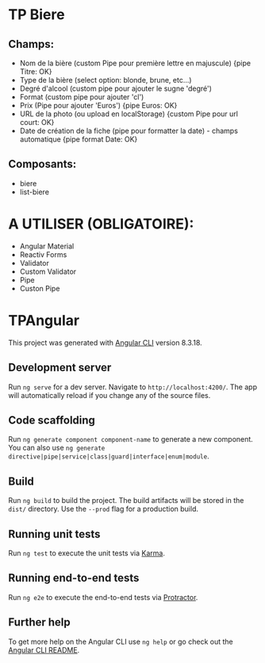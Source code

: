 # TP Biere

## Champs:
- Nom de la bière (custom Pipe pour première lettre en majuscule)                 {pipe Titre: OK}
- Type de la bière (select option: blonde, brune, etc...)
- Degré d'alcool (custom pipe pour ajouter le sugne 'degré')
- Format (custom pipe pour ajouter 'cl')
- Prix (Pipe pour ajouter 'Euros')                                                {pipe Euros: OK}
- URL de la photo (ou upload en localStorage)                                     {custom Pipe pour url court: OK}
- Date de création de la fiche (pipe pour formatter la date) - champs automatique {pipe format Date: OK}

## Composants:
- biere
- list-biere

# A UTILISER (OBLIGATOIRE):
- Angular Material
- Reactiv Forms
- Validator
- Custom Validator
- Pipe
- Custon Pipe

# TPAngular

This project was generated with [Angular CLI](https://github.com/angular/angular-cli) version 8.3.18.

## Development server

Run `ng serve` for a dev server. Navigate to `http://localhost:4200/`. The app will automatically reload if you change any of the source files.

## Code scaffolding

Run `ng generate component component-name` to generate a new component. You can also use `ng generate directive|pipe|service|class|guard|interface|enum|module`.

## Build

Run `ng build` to build the project. The build artifacts will be stored in the `dist/` directory. Use the `--prod` flag for a production build.

## Running unit tests

Run `ng test` to execute the unit tests via [Karma](https://karma-runner.github.io).

## Running end-to-end tests

Run `ng e2e` to execute the end-to-end tests via [Protractor](http://www.protractortest.org/).

## Further help

To get more help on the Angular CLI use `ng help` or go check out the [Angular CLI README](https://github.com/angular/angular-cli/blob/master/README.md).
